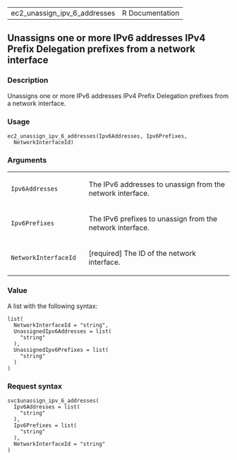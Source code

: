 <table style="width: 100%;">
<tbody>
<tr class="odd">
<td>ec2_unassign_ipv_6_addresses</td>
<td style="text-align: right;">R Documentation</td>
</tr>
</tbody>
</table>

## Unassigns one or more IPv6 addresses IPv4 Prefix Delegation prefixes from a network interface

### Description

Unassigns one or more IPv6 addresses IPv4 Prefix Delegation prefixes
from a network interface.

### Usage

    ec2_unassign_ipv_6_addresses(Ipv6Addresses, Ipv6Prefixes,
      NetworkInterfaceId)

### Arguments

<table>
<colgroup>
<col style="width: 35%" />
<col style="width: 65%" />
</colgroup>
<tbody>
<tr class="odd">
<td><code
id="ec2_unassign_ipv_6_addresses_:_Ipv6Addresses">Ipv6Addresses</code></td>
<td><p>The IPv6 addresses to unassign from the network
interface.</p></td>
</tr>
<tr class="even">
<td><code
id="ec2_unassign_ipv_6_addresses_:_Ipv6Prefixes">Ipv6Prefixes</code></td>
<td><p>The IPv6 prefixes to unassign from the network
interface.</p></td>
</tr>
<tr class="odd">
<td><code
id="ec2_unassign_ipv_6_addresses_:_NetworkInterfaceId">NetworkInterfaceId</code></td>
<td><p>[required] The ID of the network interface.</p></td>
</tr>
</tbody>
</table>

### Value

A list with the following syntax:

    list(
      NetworkInterfaceId = "string",
      UnassignedIpv6Addresses = list(
        "string"
      ),
      UnassignedIpv6Prefixes = list(
        "string"
      )
    )

### Request syntax

    svc$unassign_ipv_6_addresses(
      Ipv6Addresses = list(
        "string"
      ),
      Ipv6Prefixes = list(
        "string"
      ),
      NetworkInterfaceId = "string"
    )
